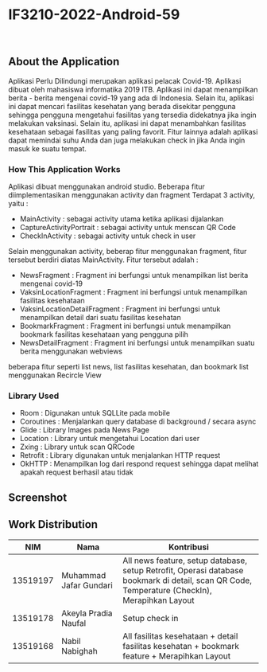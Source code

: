 # IF3210-2022-Android-59

<br />

<!-- ABOUT THE PROJECT -->
## About the Application
Aplikasi Perlu Dilindungi merupakan aplikasi pelacak Covid-19. Aplikasi dibuat oleh mahasiswa informatika 2019 ITB. Aplikasi ini dapat menampilkan berita - berita mengenai covid-19 yang ada di Indonesia. Selain itu, aplikasi ini dapat mencari fasilitas kesehatan yang berada disekitar pengguna sehingga pengguna mengetahui fasilitas yang tersedia didekatnya jika ingin melakukan vaksinasi. Selain itu, aplikasi ini dapat menambahkan fasilitas kesehataan sebagai fasilitas yang paling favorit. Fitur lainnya adalah aplikasi dapat memindai suhu Anda dan juga melakukan check in jika Anda ingin masuk ke suatu tempat.


### How This Application Works
<!-- Cara kerja, terutama mengenai pemenuhan spesifikasi aplikasi. -->
Aplikasi dibuat menggunakan android studio. Beberapa fitur diimplementasikan menggunakan activity dan fragment
Terdapat 3 activity, yaitu :
* MainActivity : sebagai activity utama ketika aplikasi dijalankan
* CaptureActivityPortrait : sebagai activity untuk menscan QR Code 
* CheckInActivity     : sebagai activity untuk check in user 

Selain menggunakan activity, beberap fitur menggunakan fragment, fitur tersebut berdiri diatas MainActivity.
Fitur tersebut adalah :
* NewsFragment : Fragment ini berfungsi untuk menampilkan list berita mengenai covid-19
* VaksinLocationFragment : Fragment ini berfungsi untuk menampilkan fasilitas kesehataan
* VaksinLocationDetailFragment : Fragment ini berfungsi untuk menampilkan detail dari suatu fasilitas kesehatan
* BookmarkFragment : Fragment ini berfungsi untuk menampilkan bookmark fasilitas kesehataan yang pengguna pilih
* NewsDetailFragment : Fragment ini berfungsi untuk menampilkan suatu berita menggunakan webviews

beberapa fitur seperti list news, list fasilitas kesehatan, dan bookmark list menggunakan Recircle View



### Library Used
* Room : Digunakan untuk SQLLite pada mobile
* Coroutines : Menjalankan query database di background / secara async
* Glide : Library Images pada News Page
* Location : Library untuk mengetahui Location dari user
* Zxing : Library untuk scan QRCode
* Retrofit : Library digunakan untuk menjalankan HTTP request
* OkHTTP : Menampilkan log dari respond request sehingga dapat melihat apakah request berhasil atau tidak

## Screenshot

## Work Distribution
| NIM | Nama | Kontribusi |
| ------ | ------ | ------ |
| 13519197| Muhammad Jafar Gundari | All news feature, setup database, setup Retrofit, Operasi database bookmark di detail, scan QR Code, Temperature (CheckIn), Merapihkan Layout  |
| 13519178| Akeyla Pradia Naufal| Setup check in |
| 13519168| Nabil Nabighah | All fasilitas kesehataan + detail fasilitas kesehatan + bookmark feature + Merapihkan Layout|







